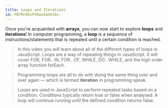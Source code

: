 ```yaml
---
title: Loops and Iterations
id: PB7MrBhvPYDwxma4Gtbc-
---
```

Once you're acquainted with **arrays**, you can now start to explore **loops** and **iterations**!
In computer programming, a **loop** is a sequence of instructions/statements that is repeated until a certain condition is reached.

<link-bookmark href="https://www.youtube.com/watch?v=Kn06785pkJg" title="JavaScript Loops Made Easy">

> In this video you will learn about all of the different types of loops in JavaScript. Loops are a way of repeating things in JavaScript. It will cover FOR, FOR.. IN, FOR.. OF, WHILE, DO.. WHILE, and the high order array function forEach.

</link-bookmark>

<link-bookmark href="https://developer.mozilla.org/en-US/docs/Learn/JavaScript/Building_blocks/Looping_code" title="Looping code">

> Programming loops are all to do with doing the same thing over and over again — which is termed **iteration** in programming speak.

</link-bookmark>

<link-bookmark href="https://www.freecodecamp.org/news/javascript-loops-explained-for-loop-for/" title="JavaScript Loops Explained: For Loop, While Loop, Do...while Loop, and More">

> Loops are used in JavaScript to perform repeated tasks based on a condition. Conditions typically return true or false when analysed. A loop will continue running until the defined condition returns false.

</link-bookmark>
